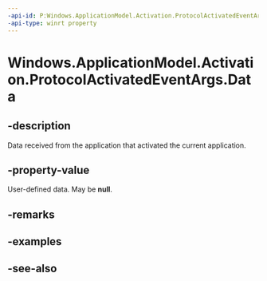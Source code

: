 ----api-id: P:Windows.ApplicationModel.Activation.ProtocolActivatedEventArgs.Data
-api-type: winrt property
---<!-- Property syntaxpublic Windows.Foundation.Collections.ValueSet Data { get; }--># Windows.ApplicationModel.Activation.ProtocolActivatedEventArgs.Data## -descriptionData received from the application that activated the current application.## -property-valueUser-defined data. May be **null**.## -remarks## -examples## -see-also